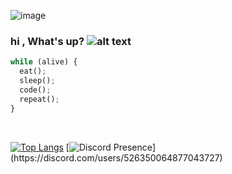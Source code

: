 ![image](https://i.imgur.com/8SggKJt.gif)


### hi , What's up?       ![alt text](https://i.imgur.com/auRW6IX.gif "Logo Title Text 1"  )
  
  ```python
while (alive) {
    eat();
    sleep();
    code();
    repeat();
}
```

<br>
  
[![Top Langs](https://github-readme-stats.vercel.app/api/top-langs/?username=XOOLE)](https://github.com/anuraghazra/github-readme-stats) [![Discord Presence](https://lanyard-profile-readme.vercel.app/api/526350064877043727?theme=dark&bg=0D1117&animated=true&hideDiscrim=true&borderRadius=30px&idleMessage=Probably%20doing%20something%20else...)](https://discord.com/users/526350064877043727)
  

 



</details>

